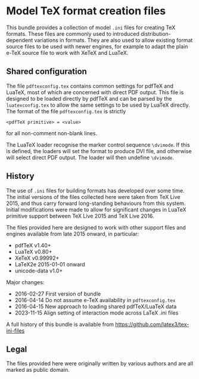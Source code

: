 # Model TeX format creation files

This bundle provides a collection of model `.ini` files for
creating TeX formats. These files are commonly used to introduced
distribution-dependent variations in formats. They are also used
to allow existing format source files to be used with newer
engines, for example to adapt the plain e-TeX source file to
work with XeTeX and LuaTeX.

## Shared configuration

The file `pdftexconfig.tex` contains common settings for pdfTeX
and LuaTeX, most of which are concerned with direct PDF output.
This file is designed to be loaded directly by pdfTeX and can
be parsed by the `luatexconfig.tex` to allow the same settings
to be used by LuaTeX directly. The format of the file
`pdftexconfig.tex` is strictly

    <pdfTeX primitive> = <value>

for all non-comment non-blank lines. 

The LuaTeX loader recognise the marker control sequence `\dvimode`.
If this is defined, the loaders will set the format to produce
DVI file, and otherwise will select direct PDF output. The loader
will then undefine `\dvimode`.

## History

The use of `.ini` files for building formats has developed over
some time. The initial versions of the files collected here were
taken from TeX Live 2015, and thus carry forward long-standing
behaviours from this system. Initial modifications were made
to allow for significant changes in LuaTeX primitive support
between TeX Live 2015 and TeX Live 2016.

The files provided here are designed to work with other support
files and engines available from late 2015 onward, in particular:
- pdfTeX v1.40+
- LuaTeX v0.80+
- XeTeX  v0.99992+
- LaTeX2e 2015-01-01 onward
- unicode-data v1.0+

Major changes:
- 2016-02-27 First version of bundle
- 2016-04-14 Do not assume e-TeX availability in `pdftexconfig.tex`
- 2016-04-15 New approach to loading shared pdfTeX/LuaTeX data
- 2023-11-15 Align setting of interaction mode across LaTeX .ini files

A full history of this bundle is available from
https://github.com/latex3/tex-ini-files

## Legal

The files provided here were originally written by various
authors and are all marked as public domain.
